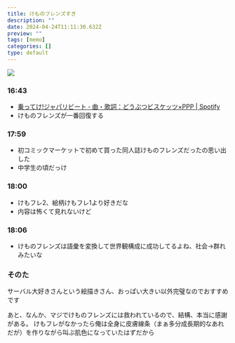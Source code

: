 ```yaml
---
title: けものフレンズすき
description: ""
date: 2024-04-24T11:11:30.632Z
preview: ""
tags: [memo]
categories: []
type: default
---
```

![](<{{site.baseurl}}/assets/images/2024-04-24-20-12-35.png>)

### 16:43
- [乗ってけ!ジャパリビート ‑ 曲・歌詞：どうぶつビスケッツ×PPP | Spotify](https://open.spotify.com/intl-ja/track/1CxDf1WLgaXRvR74BTjHp3?si=3b62876a75fc42be)
- けものフレンズが一番回復する

### 17:59
- 初コミックマーケットで初めて買った同人誌けものフレンズだったの思い出した
- 中学生の頃だっけ

### 18:00
- けもフレ2、絵柄けもフレ1より好きだな
- 内容は怖くて見れないけど

### 18:06
- けものフレンズは語彙を変換して世界観構成に成功してるよね、社会→群れみたいな

### そのた
サーバル大好きさんという絵描きさん、おっぱい大きい以外完璧なのでおすすめです

あと、なんか、マジでけものフレンズには救われているので、結構、本当に感謝がある。
けもフレがなかったら俺は全身に皮膚線条（まぁ多分成長期的なあれだが）を作りながら叫ぶ肌色になっていたはずだから
